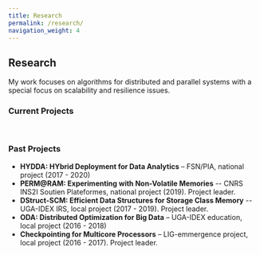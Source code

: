 ```yaml
---
title: Research
permalink: /research/
navigation_weight: 4
---
```


## Research

My work focuses on algorithms for distributed and parallel systems
with a special focus on scalability and resilience issues.


### Current Projects


<br>

### Past Projects

- **HYDDA: HYbrid Deployment for Data Analytics** – FSN/PIA, national
  project (2017 - 2020)
- **PERM@RAM: Experimenting with Non-Volatile Memories** -- CNRS INS2I Soutien Plateformes, national project (2019). Project leader.
- **DStruct-SCM: Efficient Data Structures for Storage Class Memory**
-- UGA-IDEX IRS, local project (2017 - 2019). Project leader.
- **ODA: Distributed Optimization for Big Data** – UGA-IDEX education,
  local project (2016 - 2018)
- **Checkpointing for Multicore Processors**  – LIG-emmergence
  project, local project (2016 - 2017). Project leader.
